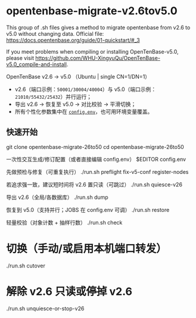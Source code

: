# opentenbase-migrate-v2.6tov5.0
This group of .sh files gives a method to migrate opentenbase from v2.6 to v5.0 without changing data.
Official file: https://docs.opentenbase.org/guide/01-quickstart/#_3

If you meet problems when compiling or installing OpenTenBase-v5.0, please visit https://github.com/WHU-XingyuQu/OpenTenBase-v5.0_compile-and-install.

OpenTenBase v2.6 → v5.0 （Ubuntu | single CN=1/DN=1）

- v2.6（端口示例：`50001/30004/40004`）与 v5.0（端口示例：`21010/55432/25432`）并行运行；
- 导出 v2.6 → 恢复至 v5.0 → 对比校验 → 平滑切换；
- 所有个性化参数集中在 [`config.env`](./config.env)，也可用环境变量覆盖。

## 快速开始

git clone <your-repo-url> opentenbase-migrate-26to50
cd opentenbase-migrate-26to50

一次性交互生成/修订配置（或者直接编辑 config.env）
$EDITOR config.env

先做预检与修复（可重复执行）
./run.sh preflight fix-v5-conf register-nodes

若追求强一致，建议短时间将 v2.6 置只读（可跳过）
./run.sh quiesce-v26

导出 v2.6（全局/各数据库）
./run.sh dump

恢复到 v5.0（支持并行；JOBS 在 config.env 可调）
./run.sh restore

轻量校验（对象计数 + 抽样行数）
./run.sh check

# 切换（手动/或启用本机端口转发）
./run.sh cutover

# 解除 v2.6 只读或停掉 v2.6
./run.sh unquiesce-or-stop-v26

